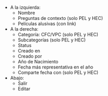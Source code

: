 - A la izquierda:
	- Nombre
	- Preguntas de contexto (solo PEL y HEC)
	- Películas alusivas (con link)
- A la derecha:
	- Categoría: CFC/VPC (solo PEL y HEC)
	- Subcategorías (solo PEL y HEC)
	- Status
	- Creado en
	- Creado por
	- Año de Nacimiento
	- Fecha más representativa en el año
	- Comparte fecha con (solo PEL y HEC)
- Abajo:
	- Salir
	- Editar
